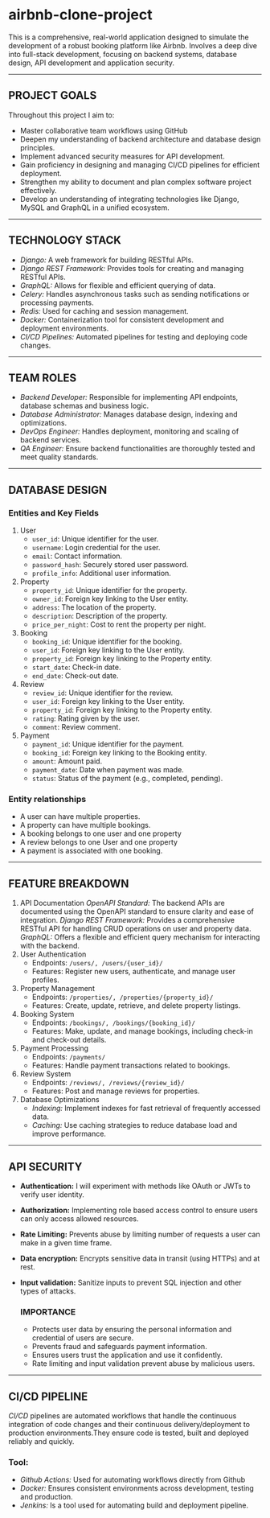 # airbnb-clone-project
This is a comprehensive, real-world application designed to simulate the development of a robust booking platform like Airbnb. Involves a deep dive into full-stack development, focusing on backend systems, database design, API development and application security.


---

## PROJECT GOALS
 Throughout this project I aim to:
- Master collaborative team workflows using GitHub
- Deepen my understanding of backend architecture and database design principles.
- Implement advanced security measures for API development.
- Gain proficiency in designing and managing CI/CD pipelines for efficient deployment.
- Strengthen my ability to document and plan complex software project effectively.
- Develop an understanding of integrating technologies like Django, MySQL and GraphQL in a unified ecosystem.




---
## TECHNOLOGY STACK
- *Django:*  A web framework for building RESTful APIs.
- *Django REST Framework:* Provides tools for creating and managing RESTful APIs.
- *GraphQL:* Allows for flexible and efficient querying of data.
- *Celery:* Handles asynchronous tasks such as sending notifications or processing payments.
- *Redis:* Used for caching and session management.
- *Docker:* Containerization tool for consistent development and deployment environments.
- *CI/CD Pipelines:* Automated pipelines for testing and deploying code changes.




---

## TEAM ROLES
- *Backend Developer:* Responsible for implementing API endpoints, database schemas and business logic.
- *Database Administrator:* Manages database design, indexing and optimizations.
- *DevOps Engineer:* Handles deployment, monitoring and scaling of backend services.
- *QA Engineer:* Ensure backend functionalities are thoroughly tested and meet quality standards.


---

## DATABASE DESIGN
### Entities and Key Fields
1. User
    - `user_id`: Unique identifier for the user.
    - `username`: Login credential for the user.
    - `email`: Contact information.
    - `password_hash`: Securely stored user password.
    - `profile_info`: Additional user information.
2. Property
    - `property_id`: Unique identifier for the property.
    - `owner_id`: Foreign key linking to the User entity.
    - `address`: The location of the property.
    - `description`: Description of the property.
    - `price_per_night`: Cost to rent the property per night.
3. Booking
    - `booking_id`: Unique identifier for the booking.
    - `user_id`: Foreign key linking to the User entity.
    - `property_id`: Foreign key linking to the Property entity.
    - `start_date`: Check-in date.
    - `end_date`: Check-out date.
4. Review
    - `review_id`: Unique identifier for the review.
    - `user_id`: Foreign key linking to the User entity.
    - `property_id`: Foreign key linking to the Property entity.
    - `rating`: Rating given by the user.
    - `comment`: Review comment.
5. Payment
    - `payment_id`: Unique identifier for the payment.
    - `booking_id`: Foreign key linking to the Booking entity.
    - `amount`: Amount paid.
    - `payment_date`: Date when payment was made.
    - `status`: Status of the payment (e.g., completed, pending).


### Entity relationships
- A user can have multiple properties.
- A property can have multiple bookings.
- A booking belongs to one user and one property
- A review belongs to one User and one property
- A payment is associated with one booking.



---

## FEATURE BREAKDOWN
1. API Documentation
    *OpenAPI Standard:* The backend APIs are documented using the OpenAPI standard to ensure clarity and ease of integration.
    *Django REST Framework:* Provides a comprehensive RESTful API for handling CRUD operations on user and property data.
    *GraphQL:* Offers a flexible and efficient query mechanism for interacting with the backend.
2. User Authentication
    + Endpoints: `/users/, /users/{user_id}/`
    + Features: Register new users, authenticate, and manage user profiles.
3. Property Management
    + Endpoints: `/properties/, /properties/{property_id}/`
    + Features: Create, update, retrieve, and delete property listings.
4. Booking System
    + Endpoints: `/bookings/, /bookings/{booking_id}/`
    + Features: Make, update, and manage bookings, including check-in and check-out details.
5. Payment Processing
    + Endpoints: `/payments/`
    + Features: Handle payment transactions related to bookings.
6. Review System
    + Endpoints: `/reviews/, /reviews/{review_id}/`
    + Features: Post and manage reviews for properties.
7. Database Optimizations
    - *Indexing:* Implement indexes for fast retrieval of frequently accessed data.
    - *Caching:* Use caching strategies to reduce database load and improve performance.


---

## API SECURITY
- **Authentication:** I will experiment with methods like OAuth or JWTs to verify user identity.
- **Authorization:** Implementing role based access control to ensure users can only access allowed resources.
- **Rate Limiting:** Prevents abuse by limiting number of requests a user can make in a given time frame.
- **Data encryption:** Encrypts sensitive data in transit (using HTTPs) and at rest.
- **Input validation:** Sanitize inputs to prevent SQL injection and other types of attacks.

    ### IMPORTANCE
    - Protects user data by ensuring the personal information and credential of users are secure.
    - Prevents fraud and safeguards payment information.
    - Ensures users trust the application and use it confidently.
    - Rate limiting and input validation prevent abuse by malicious users.


---

## CI/CD PIPELINE
   *CI/CD* pipelines are automated workflows that handle the continuous integration of code changes and their continuous delivery/deployment to production environments.They ensure code is tested, built and deployed reliably and quickly.
   
   ### Tool:
  - *Github Actions:* Used for automating workflows directly from Github
  - *Docker:* Ensures consistent environments across development, testing and production.
  - *Jenkins:* Is a tool used for automating build and deployment pipeline.




